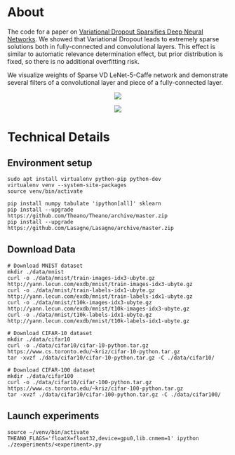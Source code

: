 # About

The code for a paper on [Variational Dropout Sparsifies Deep Neural Networks](https://arxiv.org/abs/1701.05369). We showed that Variational Dropout leads to extremely sparse solutions both in fully-connected and convolutional layers. This effect is similar to automatic relevance determination effect, but prior distribution is fixed, so there is no additional overfitting risk. 

We visualize weights of Sparse VD LeNet-5-Caffe network and demonstrate several filters of a convolutional layer and piece of a fully-connected layer.

<p align="center">
<img src="http://ars-ashuha.ru/pdf/vdsdnn/conv.gif"/>
</p>

<p align="center">
<img src="http://ars-ashuha.ru/pdf/vdsdnn/animated_fc.gif"/>
</p>


# Technical Details

## Environment setup

```(bash)
sudo apt install virtualenv python-pip python-dev
virtualenv venv --system-site-packages
source venv/bin/activate

pip install numpy tabulate 'ipython[all]' sklearn 
pip install --upgrade https://github.com/Theano/Theano/archive/master.zip
pip install --upgrade https://github.com/Lasagne/Lasagne/archive/master.zip
```

## Download Data

```(bash)
# Download MNIST dataset
mkdir ./data/mnist
curl -o ./data/mnist/train-images-idx3-ubyte.gz http://yann.lecun.com/exdb/mnist/train-images-idx3-ubyte.gz
curl -o ./data/mnist/train-labels-idx1-ubyte.gz http://yann.lecun.com/exdb/mnist/train-labels-idx1-ubyte.gz
curl -o ./data/mnist/t10k-images-idx3-ubyte.gz  http://yann.lecun.com/exdb/mnist/t10k-images-idx3-ubyte.gz
curl -o ./data/mnist/t10k-labels-idx1-ubyte.gz  http://yann.lecun.com/exdb/mnist/t10k-labels-idx1-ubyte.gz

# Download CIFAR-10 dataset
mkdir ./data/cifar10
curl -o ./data/cifar10/cifar-10-python.tar.gz https://www.cs.toronto.edu/~kriz/cifar-10-python.tar.gz
tar -xvzf ./data/cifar10/cifar-10-python.tar.gz -C ./data/cifar10/

# Download CIFAR-100 dataset
mkdir ./data/cifar100
curl -o ./data/cifar10/cifar-100-python.tar.gz https://www.cs.toronto.edu/~kriz/cifar-100-python.tar.gz
tar -xvzf ./data/cifar10/cifar-100-python.tar.gz -C ./data/cifar100/
```

## Launch experiments 

```(bash)
source ~/venv/bin/activate
THEANO_FLAGS='floatX=float32,device=gpu0,lib.cnmem=1' ipython ./zexperiments/<experiment>.py
```
